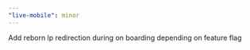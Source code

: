 ```yaml
---
"live-mobile": minor
---
```


Add reborn lp redirection during on boarding depending on feature flag
